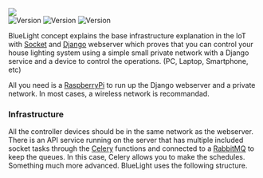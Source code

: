 <img src="components/logo-small.png"><br><img src="https://img.shields.io/github/issues/lnxpy/bluelight?style=square" alt="Version" style="max-width:100%;"> <img src="https://img.shields.io/github/stars/lnxpy/bluelight?style=square" alt="Version" style="max-width:100%;"> <img src="https://img.shields.io/github/license/lnxpy/bluelight?color=purple&style=square" alt="Version" style="max-width:100%;">

BlueLight concept explains the base infrastructure explanation in the IoT with [Socket](https://docs.python.org/3/library/socket.html) and [Django](https://www.djangoproject.com/) webserver which proves that you can control your house lighting system using a simple small private network with a Django service and a device to control the operations. (PC, Laptop, Smartphone, etc)

All you need is a [RaspberryPi](https://www.raspberrypi.org/) to run up the Django webserver and a private network. In most cases, a wireless network is recommandad.

### Infrastructure
All the controller devices should be in the same network as the webserver. There is an API service running on the server that has multiple included socket tasks through the [Celery](https://docs.celeryproject.org/en/stable/getting-started/introduction.html) functions and connected to a [RabbitMQ](https://www.rabbitmq.com/) to keep the queues. In this case, Celery allows you to make the schedules. Something much more advanced. BlueLight uses the following structure.
